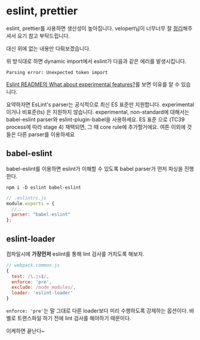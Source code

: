 # eslint, prettier

eslint, prettier를 사용하면 생산성이 높아집니다. velopert님이 너무너무 잘 [정리](https://velog.io/@velopert/eslint-and-prettier-in-react)해주셔서 요기 참고 부탁드립니다.

대신 위에 없는 내용만 다뤄보겠습니다.

위 방식대로 하면 dynamic import에서 eslint가 다음과 같은 에러를 발생시킵니다.

```
Parsing error: Unexpected token import
```

[Eslint README의 What about experimental features?](https://github.com/eslint/eslint#what-about-experimental-features)를 보면 이유를 알 수 있습니다.

요약하자면 EsLint's parser는 공식적으로 최신 ES 표준만 지원합니다. experimental 이거나 비표준(ts) 은 지원하지 않습니다. experimental, non-standard에 대해서는 babel-eslint parser와 eslint-plugin-babel을 사용하세요. ES 표준 으로 (TC39 process에 따라 stage 4) 채택되면, 그 때 core rule에 추가할거에요. 여튼 이외에 것들은 다른 parser를 이용하세요

## babel-eslint

babel-eslint를 이용하면 eslint가 이해할 수 있도록 babel parser가 먼저 파싱을 진행한다.

```
npm i -D eslint babel-eslint
```

```js
// .eslintrc.js
module.exports = {
  //...
  parser: "babel-eslint"
};
```

## eslint-loader

컴파일시에 **가장먼저** eslint를 통해 lint 검사를 거치도록 해보자.

```js
// webpack.common.js
{
  test: /\.js$/,
  enforce: 'pre',
  exclude: /node_modules/,
  loader: 'eslint-loader'
}
```

`enforce: 'pre'`는 말 그대로 다른 loader보다 미리 수행하도록 강제하는 옵션이다. 바벨로 트랜스파일 하기 전에 lint 검사를 해야하기 때문이다.

이케하면 끝난다~
